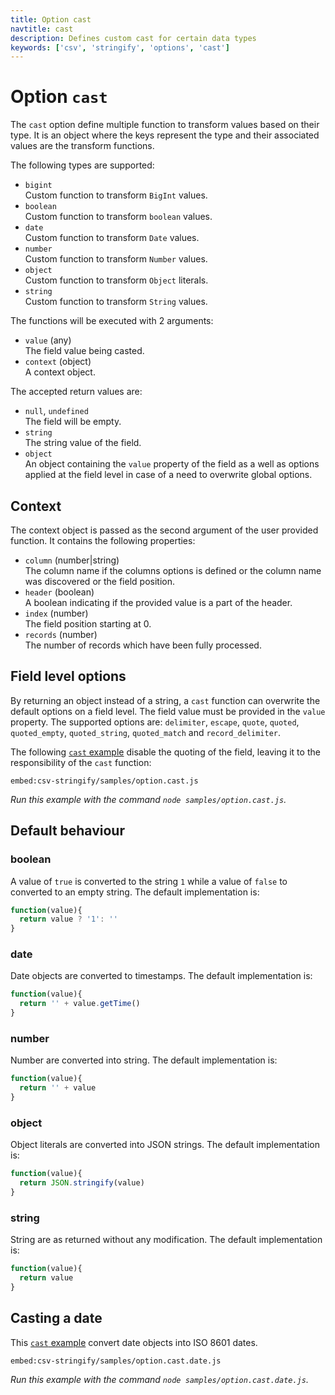 ```yaml
---
title: Option cast
navtitle: cast
description: Defines custom cast for certain data types
keywords: ['csv', 'stringify', 'options', 'cast']
---
```


# Option `cast`

The `cast` option define multiple function to transform values based on their type. It is an object where the keys represent the type and their associated values are the transform functions.

The following types are supported:

* `bigint`   
  Custom function to transform `BigInt` values.
* `boolean`   
  Custom function to transform `boolean` values.
* `date`   
  Custom function to transform `Date` values.
* `number`   
  Custom function to transform `Number` values.
* `object`   
  Custom function to transform `Object` literals.
* `string`   
  Custom function to transform `String` values.
  
The functions will be executed with 2 arguments:

* `value` (any)   
  The field value being casted.
* `context` (object)   
  A context object.

The accepted return values are:
* `null`, `undefined`   
  The field will be empty.
* `string`   
  The string value of the field.
* `object`   
  An object containing the `value` property of the field as a well as options applied at the field level in case of a need to overwrite global options.

## Context

The context object is passed as the second argument of the user provided function. It contains the following properties:

* `column` (number|string)   
  The column name if the columns options is defined or the column name was discovered or the field position.
* `header` (boolean)   
  A boolean indicating if the provided value is a part of the header.
* `index` (number)   
  The field position starting at 0.
* `records` (number)   
  The number of records which have been fully processed.

## Field level options

By returning an object instead of a string, a `cast` function can overwrite the default options on a field level. The field value must be provided in the `value` property. The supported options are: `delimiter`, `escape`, `quote`, `quoted`, `quoted_empty`, `quoted_string`, `quoted_match` and `record_delimiter`.

The following [`cast` example](https://github.com/adaltas/node-csv/blob/master/packages/csv-stringify/samples/option.cast.js) disable the quoting of the field, leaving it to the responsibility of the `cast` function:

`embed:csv-stringify/samples/option.cast.js` 

_Run this example with the command `node samples/option.cast.js`._

## Default behaviour

### boolean

A value of `true` is converted to the string `1` while a value of `false` to converted to an empty string. The default implementation is:

```js
function(value){
  return value ? '1': ''
}
```

### date

Date objects are converted to timestamps. The default implementation is:

```js
function(value){
  return '' + value.getTime()
}
```

### number

Number are converted into string. The default implementation is:

```js
function(value){
  return '' + value
}
```

### object

Object literals are converted into JSON strings. The default implementation is:

```js
function(value){
  return JSON.stringify(value)
}
```

### string   

String are as returned without any modification. The default implementation is:

```js
function(value){
  return value
}
```

## Casting a date

This [`cast` example](https://github.com/adaltas/node-csv/blob/master/packages/csv-stringify/samples/option.cast.js) convert date objects into ISO 8601 dates.

`embed:csv-stringify/samples/option.cast.date.js`

_Run this example with the command `node samples/option.cast.date.js`._
